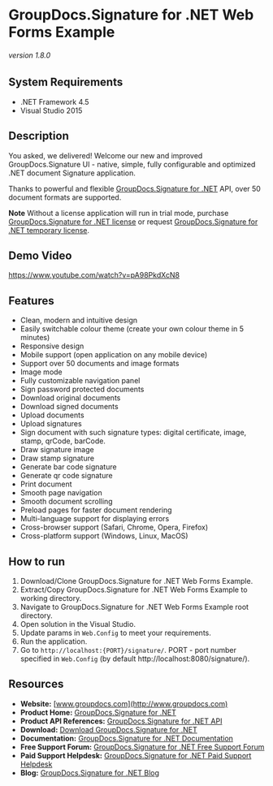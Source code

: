 # GroupDocs.Signature for .NET Web Forms Example
###### version 1.8.0


## System Requirements
- .NET Framework 4.5
- Visual Studio 2015


## Description
You asked, we delivered!
Welcome our new and improved GroupDocs.Signature UI - native, simple, fully configurable and optimized .NET document Signature application.

Thanks to powerful and flexible [GroupDocs.Signature for .NET](https://products.groupdocs.com/Signature/NET) API, over 50 document formats are supported.

**Note** Without a license application will run in trial mode, purchase [GroupDocs.Signature for .NET license](https://purchase.groupdocs.com/order-online-step-1-of-8.aspx) or request [GroupDocs.Signature for .NET temporary license](https://purchase.groupdocs.com/temporary-license).


## Demo Video
https://www.youtube.com/watch?v=pA98PkdXcN8


## Features
- Clean, modern and intuitive design
- Easily switchable colour theme (create your own colour theme in 5 minutes)
- Responsive design
- Mobile support (open application on any mobile device)
- Support over 50 documents and image formats
- Image mode
- Fully customizable navigation panel
- Sign password protected documents
- Download original documents
- Download signed documents
- Upload documents
- Upload signatures
- Sign document with such signature types: digital certificate, image, stamp, qrCode, barCode.
- Draw signature image
- Draw stamp signature
- Generate bar code signature
- Generate qr code signature
- Print document
- Smooth page navigation
- Smooth document scrolling
- Preload pages for faster document rendering
- Multi-language support for displaying errors
- Cross-browser support (Safari, Chrome, Opera, Firefox)
- Cross-platform support (Windows, Linux, MacOS)


## How to run
1. Download/Clone GroupDocs.Signature for .NET Web Forms Example.
2. Extract/Copy GroupDocs.Signature for .NET Web Forms Example to working directory.
3. Navigate to GroupDocs.Signature for .NET Web Forms Example root directory.
4. Open solution in the Visual Studio.
4. Update params in `Web.Config` to meet your requirements.
5. Run the application.
6. Go to `http://localhost:{PORT}/signature/`.
PORT - port number specified in `Web.Config` (by default http://localhost:8080/signature/).


## Resources
- **Website:** [www.groupdocs.com](http://www.groupdocs.com)
- **Product Home:** [GroupDocs.Signature for .NET](https://products.groupdocs.com/Signature/NET)
- **Product API References:** [GroupDocs.Signature for .NET API](https://apireference.groupdocs.com/NET/Signature)
- **Download:** [Download GroupDocs.Signature for .NET](http://downloads.groupdocs.com/Signature/NET)
- **Documentation:** [GroupDocs.Signature for .NET Documentation](https://docs.groupdocs.com/display/SignatureNET/Home)
- **Free Support Forum:** [GroupDocs.Signature for .NET Free Support Forum](https://forum.groupdocs.com/c/Signature)
- **Paid Support Helpdesk:** [GroupDocs.Signature for .NET Paid Support Helpdesk](https://helpdesk.groupdocs.com)
- **Blog:** [GroupDocs.Signature for .NET Blog](https://blog.groupdocs.com/category/groupdocs-Signature-product-family/)
